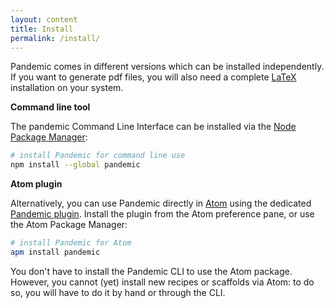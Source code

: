 ```yaml
---
layout: content
title: Install
permalink: /install/
---
```


Pandemic comes in different versions which can be installed independently.
If you want to generate pdf files, you will also need a complete [LaTeX](https://www.latex-project.org/get/) installation on your system.

**Command line tool**

The pandemic Command Line Interface can be installed via the [Node Package Manager](https://www.npmjs.com/get-npm):

```sh
# install Pandemic for command line use
npm install --global pandemic
```

**Atom plugin**

Alternatively, you can use Pandemic directly in [Atom](https://atom.io/) using the dedicated [Pandemic plugin](https://atom.io/packages/pandemic). Install the plugin from the Atom preference pane, or use the Atom Package Manager:

```sh
# install Pandemic for Atom
apm install pandemic
```

You don't have to install the Pandemic CLI to use the Atom package. However, you cannot (yet) install new recipes or scaffolds via Atom: to do so, you will have to do it by hand or through the CLI.
